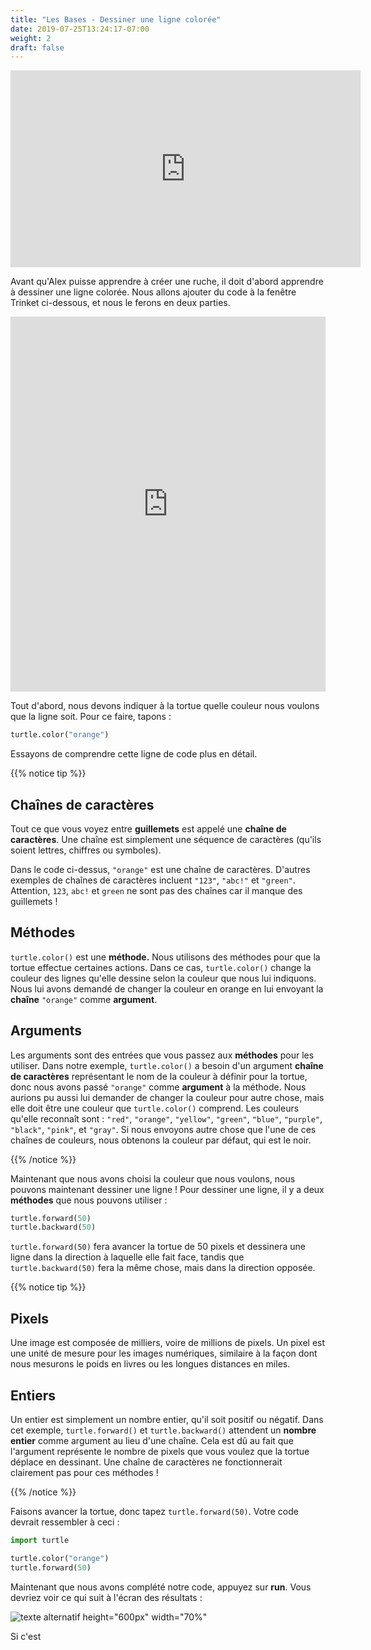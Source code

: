 ```yaml
---
title: "Les Bases - Dessiner une ligne colorée"
date: 2019-07-25T13:24:17-07:00
weight: 2
draft: false
---
```


<p style="text-align: center;"><iframe width="560" height="315" src="https://www.youtube.com/embed/uSQGtnlot2s" frameborder="0" allow="accelerometer; autoplay; clipboard-write; encrypted-media; gyroscope; picture-in-picture" allowfullscreen></iframe></p>

Avant qu'Alex puisse apprendre à créer une ruche, il doit d'abord apprendre à dessiner une ligne colorée. Nous allons ajouter du code à la fenêtre Trinket ci-dessous, et nous le ferons en deux parties.

<iframe src="https://trinket.io/embed/python/1363ac22be" width="100%" height="600" frameborder="0" marginwidth="0" marginheight="0" allowfullscreen></iframe>

Tout d'abord, nous devons indiquer à la tortue quelle couleur nous voulons que la ligne soit. Pour ce faire, tapons :

``` python
turtle.color("orange")
```

Essayons de comprendre cette ligne de code plus en détail.

{{% notice tip %}}

## Chaînes de caractères

Tout ce que vous voyez entre **guillemets** est appelé une **chaîne de caractères**. Une chaîne est simplement une séquence de caractères (qu'ils soient lettres, chiffres ou symboles).

Dans le code ci-dessus, `"orange"` est une chaîne de caractères. D'autres exemples de chaînes de caractères incluent `"123"`, `"abc!"` et `"green"`. Attention, `123`, `abc!` et `green` ne sont pas des chaînes car il manque des guillemets !

## Méthodes

`turtle.color()` est une **méthode.** Nous utilisons des méthodes pour que la tortue effectue certaines actions. Dans ce cas, `turtle.color()` change la couleur des lignes qu'elle dessine selon la couleur que nous lui indiquons. Nous lui avons demandé de changer la couleur en orange en lui envoyant la **chaîne** `"orange"` comme **argument**.

## Arguments

Les arguments sont des entrées que vous passez aux **méthodes** pour les utiliser. Dans notre exemple, `turtle.color()` a besoin d'un argument **chaîne de caractères** représentant le nom de la couleur à définir pour la tortue, donc nous avons passé `"orange"` comme **argument** à la méthode. Nous aurions pu aussi lui demander de changer la couleur pour autre chose, mais elle doit être une couleur que `turtle.color()` comprend. Les couleurs qu'elle reconnaît sont : `"red"`, `"orange"`, `"yellow"`, `"green"`, `"blue"`, `"purple"`, `"black"`, `"pink"`, et `"gray"`. Si nous envoyons autre chose que l'une de ces chaînes de couleurs, nous obtenons la couleur par défaut, qui est le noir.

{{% /notice %}}

Maintenant que nous avons choisi la couleur que nous voulons, nous pouvons maintenant dessiner une ligne ! Pour dessiner une ligne, il y a deux **méthodes** que nous pouvons utiliser :

``` python
turtle.forward(50)
turtle.backward(50)
```

`turtle.forward(50)` fera avancer la tortue de 50 pixels et dessinera une ligne dans la direction à laquelle elle fait face, tandis que `turtle.backward(50)` fera la même chose, mais dans la direction opposée.

{{% notice tip %}}

## Pixels

Une image est composée de milliers, voire de millions de pixels. Un pixel est une unité de mesure pour les images numériques, similaire à la façon dont nous mesurons le poids en livres ou les longues distances en miles.

## Entiers

Un entier est simplement un nombre entier, qu'il soit positif ou négatif. Dans cet exemple, `turtle.forward()` et `turtle.backward()` attendent un **nombre entier** comme argument au lieu d'une chaîne. Cela est dû au fait que l'argument représente le nombre de pixels que vous voulez que la tortue déplace en dessinant. Une chaîne de caractères ne fonctionnerait clairement pas pour ces méthodes !

{{% /notice %}}

Faisons avancer la tortue, donc tapez `turtle.forward(50)`. Votre code devrait ressembler à ceci :

``` python
import turtle

turtle.color("orange")
turtle.forward(50)
```

Maintenant que nous avons complété notre code, appuyez sur **run**. Vous devriez voir ce qui suit à l'écran des résultats :

![texte alternatif height="600px" width="70%"](../media/basics-trinket.png "Fenêtre Trinket")

Si c'est